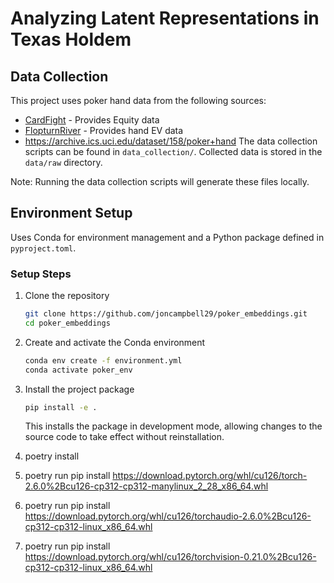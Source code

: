 # Analyzing Latent Representations in Texas Holdem

## Data Collection

This project uses poker hand data from the following sources:

- [CardFight](https://cardfight.com/) - Provides Equity data
- [FlopturnRiver](https://flopturnriver.com/poker-strategy/) - Provides hand EV data
- https://archive.ics.uci.edu/dataset/158/poker+hand
The data collection scripts can be found in `data_collection/`. Collected data is stored in the `data/raw` directory.

Note: Running the data collection scripts will generate these files locally.


## Environment Setup

Uses Conda for environment management and a Python package defined in `pyproject.toml`.

### Setup Steps

1. Clone the repository
   ```bash
   git clone https://github.com/joncampbell29/poker_embeddings.git
   cd poker_embeddings
   ```

2. Create and activate the Conda environment
   ```bash
   conda env create -f environment.yml
   conda activate poker_env
   ```

3. Install the project package
   ```bash
   pip install -e .
   ```

   This installs the package in development mode, allowing changes to the source code to take effect without reinstallation.


1. poetry install
2. poetry run pip install https://download.pytorch.org/whl/cu126/torch-2.6.0%2Bcu126-cp312-cp312-manylinux_2_28_x86_64.whl
3. poetry run pip install https://download.pytorch.org/whl/cu126/torchaudio-2.6.0%2Bcu126-cp312-cp312-linux_x86_64.whl
4. poetry run pip install https://download.pytorch.org/whl/cu126/torchvision-0.21.0%2Bcu126-cp312-cp312-linux_x86_64.whl


